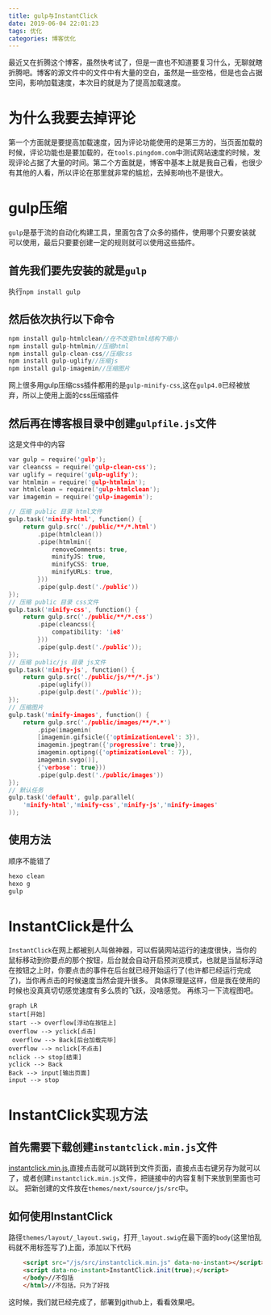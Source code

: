 ```yaml
---
title: gulp与InstantClick
date: 2019-06-04 22:01:23
tags: 优化
categories: 博客优化 
---
```

最近又在折腾这个博客，虽然快考试了，但是一直也不知道要复习什么，无聊就瞎折腾吧。博客的源文件中的文件中有大量的空白，虽然是一些空格，但是也会占据空间，影响加载速度，本次目的就是为了提高加载速度。<!--more-->

# 为什么我要去掉评论

第一个方面就是要提高加载速度，因为评论功能使用的是第三方的，当页面加载的时候，评论功能也是要加载的，在`tools.pingdom.com`中测试网站速度的时候，发现评论占据了大量的时间。第二个方面就是，博客中基本上就是我自己看，也很少有其他的人看，所以评论在那里就非常的尴尬，去掉影响也不是很大。

# gulp压缩

`gulp`是基于流的自动化构建工具，里面包含了众多的插件，使用哪个只要安装就可以使用，最后只要要创建一定的规则就可以使用这些插件。

## 首先我们要先安装的就是`gulp`

执行`npm install gulp`

## 然后依次执行以下命令

```c++
npm install gulp-htmlclean//在不改变html结构下缩小
npm install gulp-htmlmin//压缩html
npm install gulp-clean-css//压缩css
npm install gulp-uglify//压缩js
npm install gulp-imagemin//压缩图片
```

网上很多用gulp压缩css插件都用的是`gulp-minify-css`,这在`gulp4.0`已经被放弃，所以上使用上面的css压缩插件

## 然后再在博客根目录中创建`gulpfile.js`文件

这是文件中的内容

```c++
var gulp = require('gulp');
var cleancss = require('gulp-clean-css');
var uglify = require('gulp-uglify');
var htmlmin = require('gulp-htmlmin');
var htmlclean = require('gulp-htmlclean');
var imagemin = require('gulp-imagemin');

// 压缩 public 目录 html文件
gulp.task('minify-html', function() {
    return gulp.src('./public/**/*.html')
        .pipe(htmlclean())
        .pipe(htmlmin({
            removeComments: true,
            minifyJS: true,
            minifyCSS: true,
            minifyURLs: true,
        }))
        .pipe(gulp.dest('./public'))
});
// 压缩 public 目录 css文件
gulp.task('minify-css', function() {
    return gulp.src('./public/**/*.css')
        .pipe(cleancss({
            compatibility: 'ie8'
        }))
        .pipe(gulp.dest('./public'));
});
// 压缩 public/js 目录 js文件
gulp.task('minify-js', function() {
    return gulp.src('./public/js/**/*.js')
        .pipe(uglify())
        .pipe(gulp.dest('./public'));
});
// 压缩图片
gulp.task('minify-images', function() {
    return gulp.src('./public/images/**/*.*')
        .pipe(imagemin(
        [imagemin.gifsicle({'optimizationLevel': 3}),
        imagemin.jpegtran({'progressive': true}),
        imagemin.optipng({'optimizationLevel': 7}),
        imagemin.svgo()],
        {'verbose': true}))
        .pipe(gulp.dest('./public/images'))
});
// 默认任务
gulp.task('default', gulp.parallel(
    'minify-html','minify-css','minify-js','minify-images'
));
```

## 使用方法

顺序不能错了

```c++
hexo clean
hexo g
gulp
```

# InstantClick是什么

`InstantClick`在网上都被别人叫做神器，可以假装网站运行的速度很快，当你的鼠标移动到你要点的那个按钮，后台就会自动开启预浏览模式，也就是当鼠标浮动在按钮之上时，你要点击的事件在后台就已经开始运行了(也许都已经运行完成了)，当你再点击的时候速度当然会提升很多。
具体原理是这样，但是我在使用的时候也没真真切切感觉速度有多么质的飞跃，没啥感觉。
再练习一下流程图吧。


```mermaid
graph LR
start[开始]
start --> overflow[浮动在按钮上]
overflow --> yclick[点击]
 overflow --> Back[后台加载完毕]
overflow --> nclick[不点击]
nclick --> stop[结束]
yclick --> Back
Back --> input[输出页面]
input --> stop
```

# InstantClick实现方法

## 首先需要下载创建`instantclick.min.js`文件

[instantclick.min.js](http://instantclick.io/v3.1.0/instantclick.min.js),直接点击就可以跳转到文件页面，直接点击右键另存为就可以了，或者创建`instantclick.min.js`文件，把链接中的内容复制下来放到里面也可以。
把新创建的文件放在`themes/next/source/js/src`中。

## 如何使用InstantClick

路径`themes/layout/_layout.swig`，打开`_layout.swig`在最下面的`body`(这里怕乱码就不用标签写了)上面，添加以下代码

```html
    <script src="/js/src/instantclick.min.js" data-no-instant></script>
    <script data-no-instant>InstantClick.init(true);</script>
    </body>//不包括
    </html>//不包括，只为了好找
```

这时候，我们就已经完成了，部署到github上，看看效果吧。